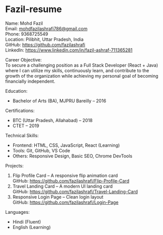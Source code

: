 # Fazil-resume
Name: Mohd Fazil  
Email: mohdfazilashrafi786@gmail.com  
Phone: 9368725549  
Location: Pilibhit, Uttar Pradesh, India  
GitHub: https://github.com/fazilashrafi  
LinkedIn: https://www.linkedin.com/in/fazil-ashraf-711365281  

Career Objective:  
To secure a challenging position as a Full Stack Developer (React + Java) where I can utilize my skills, continuously learn, and contribute to the growth of the organization while achieving my personal goal of becoming financially independent.

Education:  
- Bachelor of Arts (BA), MJPRU Bareilly – 2016

Certifications:  
- BTC (Uttar Pradesh, Allahabad) – 2018  
- CTET – 2019

Technical Skills:  
- Frontend: HTML, CSS, JavaScript, React (Learning)  
- Tools: Git, GitHub, VS Code  
- Others: Responsive Design, Basic SEO, Chrome DevTools

Projects:  
1. Flip Profile Card – A responsive flip animation card  
   GitHub: https://github.com/fazilashrafi/Flip-Profile-Card  
2. Travel Landing Card – A modern UI landing card  
   GitHub: https://github.com/fazilashrafi/Travel-Landing-Card  
3. Responsive Login Page – Clean login layout  
   GitHub: https://github.com/fazilashrafi/Login-Page

Languages:  
- Hindi (Fluent)  
- English (Learning)

